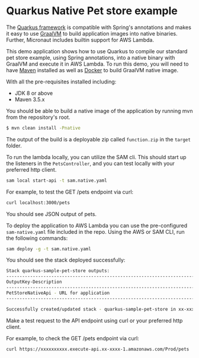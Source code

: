 # Quarkus Native Pet store example  

The [Quarkus framework](https://quarkus.io/) is compatible with Spring's annotations and makes it easy to use [GraalVM](https://www.graalvm.org/) to build application images into native binaries. Further, Micronaut includes builtin support for AWS Lambda.

This demo application shows how to use Quarkus to compile our standard pet store example, using Spring annotations, into a native binary with GraalVM and execute it in AWS Lambda. To run this demo, you will need to have [Maven](https://maven.apache.org/) installed as well as [Docker](https://www.docker.com/) to build GraalVM native image.

With all the pre-requisites installed including:

* JDK 8 or above
* Maven 3.5.x
 
You should be able to build a native image of the application by running mvn from the repository's root.

```bash
$ mvn clean install -Pnative
```

The output of the build is a deployable zip called `function.zip` in the `target` folder.

To run the lambda locally, you can utilize the SAM cli. This should start up the listeners in the `PetsController`, and you can test locally with your preferred http client.

```bash
sam local start-api -t sam.native.yaml
```

For example, to test the GET /pets endpoint via curl:
```bash
curl localhost:3000/pets
```

You should see JSON output of pets.

To deploy the application to AWS Lambda you can use the pre-configured `sam-native.yaml` file included in the repo. Using the AWS or SAM CLI, run the following commands:

```bash
sam deploy -g -t sam.native.yaml
```

You should see the stack deployed successfully:

```bash
Stack quarkus-sample-pet-store outputs:
-------------------------------------------------------------------------------------------------------------------------------------------------------------------------------------------------------------------------------------
OutputKey-Description                                                                                              OutputValue                                                                                                      
-------------------------------------------------------------------------------------------------------------------------------------------------------------------------------------------------------------------------------------
PetStoreNativeApi - URL for application                                                                            https://xxxxxxxxxx.execute-api.xx-xxxx-1.amazonaws.com/Prod/                                                     
-------------------------------------------------------------------------------------------------------------------------------------------------------------------------------------------------------------------------------------

Successfully created/updated stack - quarkus-sample-pet-store in xx-xxxx-1

```

Make a test request to the API endpoint using curl or your preferred http client. 

For example, to check the GET /pets endpoint via curl:
```bash
curl https://xxxxxxxxxx.execute-api.xx-xxxx-1.amazonaws.com/Prod/pets
```
